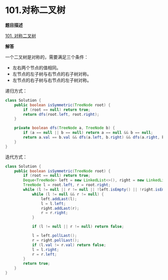 # 101.对称二叉树

**题目描述**

[101. 对称二叉树](https://leetcode-cn.com/problems/symmetric-tree/)

**解答**

一个二叉树是对称的，需要满足三个条件：

- 左右两个节点的值相同。
- 左节点的左子树与右节点的右子树对称。
- 左节点的右子树与右节点的左子树对称。

递归方式：

```java
class Solution {
    public boolean isSymmetric(TreeNode root) {
        if (root == null) return true;
        return dfs(root.left, root.right);
    }

    private boolean dfs(TreeNode a, TreeNode b) {
        if (a == null || b == null) return a == null && b == null;
        return a.val == b.val && dfs(a.left, b.right) && dfs(a.right, b.left);
    }
}
```

迭代方式：

```java
class Solution {
    public boolean isSymmetric(TreeNode root) {
        if (root == null) return true;
        Deque<TreeNode> left = new LinkedList<>(), right = new LinkedList<>();
        TreeNode l = root.left, r = root.right;
        while (l != null || r != null || !left.isEmpty() || !right.isEmpty()) {
            while (l != null && r != null) {
                left.addLast(l);
                l = l.left;
                right.addLast(r);
                r = r.right;
            }

            if (l != null || r != null) return false;

            l = left.pollLast();
            r = right.pollLast();
            if (l.val != r.val) return false;
            l = l.right;
            r = r.left;
        }
        return true;
    }
}
```